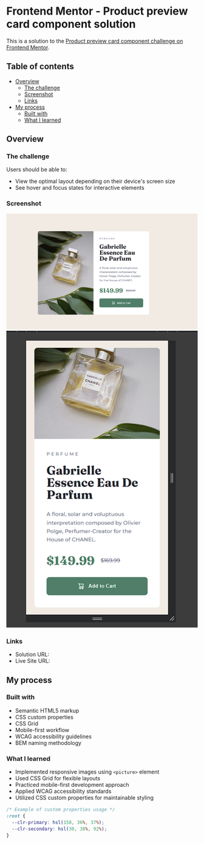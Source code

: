 # Frontend Mentor - Product preview card component solution

This is a solution to the [Product preview card component challenge on Frontend Mentor](https://www.frontendmentor.io/challenges/product-preview-card-component-GO7UmttRfa).

## Table of contents

- [Overview](#overview)
  - [The challenge](#the-challenge)
  - [Screenshot](#screenshot)
  - [Links](#links)
- [My process](#my-process)
  - [Built with](#built-with)
  - [What I learned](#what-i-learned)

## Overview

### The challenge

Users should be able to:

- View the optimal layout depending on their device's screen size
- See hover and focus states for interactive elements

### Screenshot

![Desktop View](./images/screenshot-desktop.png)
![Mobile View](./images/screenshot-mobile.png)

### Links

- Solution URL: 
- Live Site URL:  

## My process

### Built with

- Semantic HTML5 markup
- CSS custom properties
- CSS Grid
- Mobile-first workflow
- WCAG accessibility guidelines
- BEM naming methodology

### What I learned

- Implemented responsive images using `<picture>` element
- Used CSS Grid for flexible layouts
- Practiced mobile-first development approach
- Applied WCAG accessibility standards
- Utilized CSS custom properties for maintainable styling

```css
/* Example of custom properties usage */
:root {
  --clr-primary: hsl(158, 36%, 37%);
  --clr-secondary: hsl(30, 38%, 92%);
}
```